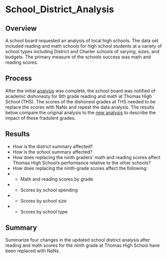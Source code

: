 # School_District_Analysis

## Overview
A school board requested an analysis of local high schools. The data set included reading and math schools for high school students at a variety of school types including District and Charter schools of varying, sizes, and budgets. The primary measure of the schools success was math and reading scores. 

## Process
After the initial [analysis](PyCitySchools.ipynb) was complete, the school board was notified of academic dishonesty for 9th grade reading and math at Thomas High School (THS). The scores of the dishonest grades at THS needed to be replace the scores with NaNs and repeat the data analysis. The results below compare the original analysis to the [new analysis](PyCitySchools_Challenge.ipynb) to describe the impact of these fradulent grades.

## Results
- How is the district summary affected?
- How is the school summary affected?
- How does replacing the ninth graders’ math and reading scores affect Thomas High School’s performance relative to the other schools?
- How does replacing the ninth-grade scores affect the following:
 - - Math and reading scores by grade
 - - Scores by school spending
 - - Scores by school size
 - - Scores by school type

## Summary
Summarize four changes in the updated school district analysis after reading and math scores for the ninth grade at Thomas High School have been replaced with NaNs.
